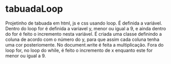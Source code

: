 # tabuadaLoop
Projetinho de tabuada em html, js e css usando loop. É definida a variável. Dentro do loop for é definida a variavel y, menor ou igual a 9, e ainda dentro do for é feito o incremento nesta variável. É criada uma classe definindo a coluna de acordo com o número do y, para que assim cada coluna tenha uma cor posteriomente. No document.write é feita a multiplicação. Fora do loop for, no loop do while, é feito o incremento de x enquanto este for menor ou igual a 9. 
